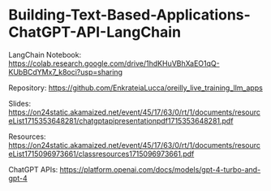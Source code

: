 # Building-Text-Based-Applications-ChatGPT-API-LangChain

LangChain Notebook:
  https://colab.research.google.com/drive/1hdKHuVBhXaEO1qQ-KUbBCdYMx7_k8oci?usp=sharing   
  
Repository: 
  https://github.com/EnkrateiaLucca/oreilly_live_training_llm_apps
  
Slides:  
  https://on24static.akamaized.net/event/45/17/63/0/rt/1/documents/resourceList1715353648281/chatgptapipresentationpdf1715353648281.pdf
  
Resources:
  https://on24static.akamaized.net/event/45/17/63/0/rt/1/documents/resourceList1715096973661/classresources1715096973661.pdf

ChatGPT APIs:
  https://platform.openai.com/docs/models/gpt-4-turbo-and-gpt-4 
